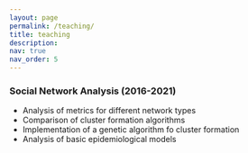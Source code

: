 ```yaml
---
layout: page
permalink: /teaching/
title: teaching
description: 
nav: true
nav_order: 5
---
```


<h3>Social Network Analysis (2016-2021)</h3>

- Analysis of metrics for different network types
- Comparison of cluster formation algorithms
- Implementation of a genetic algorithm fo cluster formation
- Analysis of basic epidemiological models
